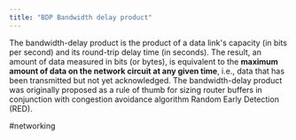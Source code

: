 ```yaml
---
title: "BDP Bandwidth delay product"
---
```

The bandwidth-delay product is the product of a data link's capacity (in bits per second) and its round-trip delay time (in seconds). The result, an amount of data measured in bits (or bytes), is equivalent to the **maximum amount of data on the network circuit at any given time**, i.e., data that has been transmitted but not yet acknowledged. The bandwidth-delay product was originally proposed as a rule of thumb for sizing router buffers in conjunction with congestion avoidance algorithm Random Early Detection (RED).

#networking 